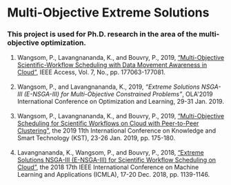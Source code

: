 # Multi-Objective Extreme Solutions
 
### This project is used for Ph.D. research in the area of the multi-objective optimization.


1. Wangsom, P., Lavangnananda, K., and Bouvry, P., 2019, [“Multi-Objective Scientific-Workflow Scheduling with Data Movement Awareness in Cloud”](https://ieeexplore.ieee.org/document/8924641), IEEE Access, Vol. 7, No., pp. 177063-177081.
<br/><br/>
2. Wangsom, P., and Lavangnananda, K., 2019, *“Extreme Solutions NSGA-III (E-NSGA-III) for Multi-Objective Constrained Problems”*, OLA'2019 International Conference on Optimization and Learning, 29-31 Jan. 2019.
<br/><br/>
3. Wangsom, P., Lavangnananda, K., and Bouvry, P., 2019, [“Multi-Objective Scheduling for Scientific Workflows on Cloud with Peer-to-Peer Clustering”](https://ieeexplore.ieee.org/document/8687412), the 2019 11th International Conference on Knowledge and Smart Technology (KST), 23-26 Jan. 2019, pp. 175-180.
<br/><br/>
4. Lavangnananda, K., Wangsom, P., and Bouvry, P., 2018, [“Extreme Solutions NSGA-III (E-NSGA-III) for Scientific Workflow Scheduling on Cloud”](https://ieeexplore.ieee.org/document/8614209), the 2018 17th IEEE International Conference on Machine Learning and Applications (ICMLA), 17-20 Dec. 2018, pp. 1139-1146.
<br/><br/>
